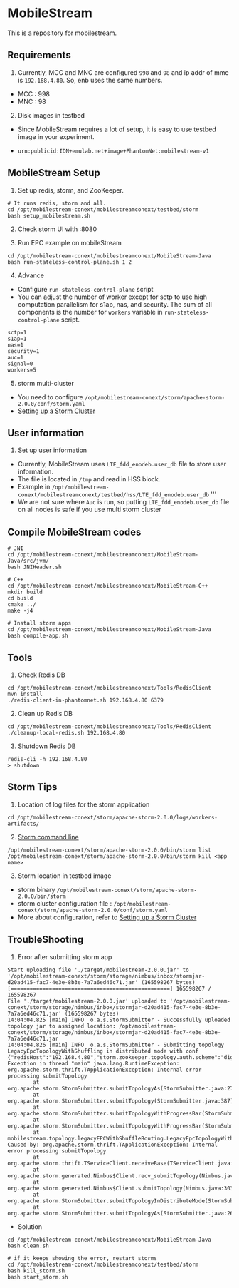 # MobileStream
This is a repository for mobilestream.

## Requirements
1. Currently, MCC and MNC are configured `998` and `98` and ip addr of mme is `192.168.4.80`. So, enb uses the same numbers.
* MCC : 998
* MNC : 98

2. Disk images in testbed
* Since MobileStream requires a lot of setup, it is easy to use testbed image in your experiment.
- `urn:publicid:IDN+emulab.net+image+PhantomNet:mobilestream-v1`

## MobileStream Setup
1. Set up redis, storm, and ZooKeeper.
```shell
# It runs redis, storm and all.
cd /opt/mobilestream-conext/mobilestreamconext/testbed/storm
bash setup_mobilestream.sh
```

2. Check storm UI with <node ip>:8080 


3. Run EPC example on mobileStream
```shell
cd /opt/mobilestream-conext/mobilestreamconext/MobileStream-Java
bash run-stateless-control-plane.sh 1 2
```

4. Advance
* Configure `run-stateless-control-plane` script
* You can adjust the number of worker except for sctp to use high computation parallelism for s1ap, nas, and security. The sum of all components is the number for `workers` variable in `run-stateless-control-plane` script.
```shell
sctp=1
s1ap=1
nas=1
security=1
auc=1
signal=0
workers=5
```

5. storm multi-cluster
* You need to configure `/opt/mobilestream-conext/storm/apache-storm-2.0.0/conf/storm.yaml`
* [Setting up a Storm Cluster](http://storm.apache.org/releases/current/Setting-up-a-Storm-cluster.html) 

## User information
1. Set up user information
* Currently, MobileStream uses `LTE_fdd_enodeb.user_db` file to store user information.
* The file is located in `/tmp` and read in HSS block.
* Example in `/opt/mobilestream-conext/mobilestreamconext/testbed/hss/LTE_fdd_enodeb.user_db` 
'''
* We are not sure where `Auc` is run, so putting `LTE_fdd_enodeb.user_db` file on all nodes is safe if you use multi storm cluster

## Compile MobileStream codes
```shell
# JNI
cd /opt/mobilestream-conext/mobilestreamconext/MobileStream-Java/src/jvm/
bash JNIHeader.sh

# C++
cd /opt/mobilestream-conext/mobilestreamconext/MobileStream-C++
mkdir build
cd build
cmake ../
make -j4

# Install storm apps
cd /opt/mobilestream-conext/mobilestreamconext/MobileStream-Java
bash compile-app.sh
```
## Tools
1. Check Redis DB
```shell
cd /opt/mobilestream-conext/mobilestreamconext/Tools/RedisClient
mvn install
./redis-client-in-phantomnet.sh 192.168.4.80 6379
```

2. Clean up Redis DB
```shell
cd /opt/mobilestream-conext/mobilestreamconext/Tools/RedisClient
./cleanup-local-redis.sh 192.168.4.80
```

3. Shutdown Redis DB
```shell
redis-cli -h 192.168.4.80
> shutdown
```

## Storm Tips
1. Location of log files for the storm application
```shell
cd /opt/mobilestream-conext/storm/apache-storm-2.0.0/logs/workers-artifacts/
```

2. [Storm command line](https://storm.apache.org/releases/current/Command-line-client.html)
```shell
/opt/mobilestream-conext/storm/apache-storm-2.0.0/bin/storm list
/opt/mobilestream-conext/storm/apache-storm-2.0.0/bin/storm kill <app name>
```

3. Storm location in testbed image
* storm binary `/opt/mobilestream-conext/storm/apache-storm-2.0.0/bin/storm`
* storm cluster configuration file : `/opt/mobilestream-conext/storm/apache-storm-2.0.0/conf/storm.yaml`
* More about configuration, refer to [Setting up a Storm Cluster](http://storm.apache.org/releases/current/Setting-up-a-Storm-cluster.html)


## TroubleShooting
1. Error after submitting storm app
```shell
Start uploading file './target/mobilestream-2.0.0.jar' to '/opt/mobilestream-conext/storm/storage/nimbus/inbox/stormjar-d20ad415-fac7-4e3e-8b3e-7a7a6ed46c71.jar' (165598267 bytes)
[==================================================] 165598267 / 165598267
File './target/mobilestream-2.0.0.jar' uploaded to '/opt/mobilestream-conext/storm/storage/nimbus/inbox/stormjar-d20ad415-fac7-4e3e-8b3e-7a7a6ed46c71.jar' (165598267 bytes)
14:04:04.825 [main] INFO  o.a.s.StormSubmitter - Successfully uploaded topology jar to assigned location: /opt/mobilestream-conext/storm/storage/nimbus/inbox/stormjar-d20ad415-fac7-4e3e-8b3e-7a7a6ed46c71.jar
14:04:04.826 [main] INFO  o.a.s.StormSubmitter - Submitting topology LegacyEpcTopologyWithShuffling in distributed mode with conf {"redisHost":"192.168.4.80","storm.zookeeper.topology.auth.scheme":"digest","storm.zookeeper.topology.auth.payload":"-7053767142693196806:-4811162087935435866","nimbus.host":"localhost","topology.workers":5,"topology.debug":false}
Exception in thread "main" java.lang.RuntimeException: org.apache.storm.thrift.TApplicationException: Internal error processing submitTopology
        at org.apache.storm.StormSubmitter.submitTopologyAs(StormSubmitter.java:274)
        at org.apache.storm.StormSubmitter.submitTopology(StormSubmitter.java:387)
        at org.apache.storm.StormSubmitter.submitTopologyWithProgressBar(StormSubmitter.java:422)
        at org.apache.storm.StormSubmitter.submitTopologyWithProgressBar(StormSubmitter.java:403)
        at mobilestream.topology.legacyEPCWithShuffleRouting.LegacyEpcTopologyWithShuffling.main(LegacyEpcTopologyWithShuffling.java:82)
Caused by: org.apache.storm.thrift.TApplicationException: Internal error processing submitTopology
        at org.apache.storm.thrift.TServiceClient.receiveBase(TServiceClient.java:79)
        at org.apache.storm.generated.Nimbus$Client.recv_submitTopology(Nimbus.java:319)
        at org.apache.storm.generated.Nimbus$Client.submitTopology(Nimbus.java:303)
        at org.apache.storm.StormSubmitter.submitTopologyInDistributeMode(StormSubmitter.java:327)
        at org.apache.storm.StormSubmitter.submitTopologyAs(StormSubmitter.java:262)
```
* Solution
```shell
cd /opt/mobilestream-conext/mobilestreamconext/MobileStream-Java
bash clean.sh

# if it keeps showing the error, restart storms
cd /opt/mobilestream-conext/mobilestreamconext/testbed/storm
bash kill_storm.sh
bash start_storm.sh
```
